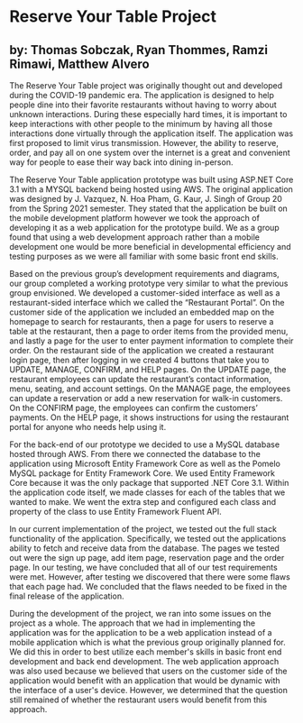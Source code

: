 # **Reserve Your Table Project**
## **by: Thomas Sobczak, Ryan Thommes, Ramzi Rimawi, Matthew Alvero**

  The Reserve Your Table project was originally thought out and developed during the COVID-19 pandemic era. The application is designed to help people dine into their favorite restaurants without having to worry about unknown interactions. During these especially hard times, it is important to keep interactions with other people to the minimum by having all those interactions done virtually through the application itself. The application was first proposed to limit virus transmission. However, the ability to reserve, order, and pay all on one system over the internet is a great and convenient way for people to ease their way back into dining in-person.
  
  The Reserve Your Table application prototype was built using ASP.NET Core 3.1 with a MYSQL backend being hosted using AWS. The original application was designed by J. Vazquez, N. Hoa Pham, G. Kaur, J. Singh of Group 20 from the Spring 2021 semester. They stated that the application be built on the mobile development platform however we took the approach of developing it as a web application for the prototype build. We as a group found that using a web development approach rather than a mobile development one would be more beneficial in developmental efficiency and testing purposes as we were all familiar with some basic front end skills.
  
  Based on the previous group’s development requirements and diagrams, our group completed a working prototype very similar to what the previous group envisioned. We developed a customer-sided interface as well as a restaurant-sided interface which we called the “Restaurant Portal”. On the customer side of the application we included an embedded map on the homepage to search for restaurants, then a page for users to reserve a table at the restaurant, then a page to order items from the provided menu, and lastly a page for the user to enter payment information to complete their order. On the restaurant side of the application we created a restaurant login page, then after logging in we created 4 buttons that take you to UPDATE, MANAGE, CONFIRM, and HELP pages. On the UPDATE page, the restaurant employees can update the restaurant’s contact information, menu, seating, and account settings. On the MANAGE page, the employees can update a reservation or add a new reservation for walk-in customers. On the CONFIRM page, the employees can confirm the customers’ payments. On the HELP page, it shows instructions for using the restaurant portal for anyone who needs help using it.

  For the back-end of our prototype we decided to use a MySQL database hosted through AWS. From there we connected the database to the application using Microsoft Entity Framework Core as well as the Pomelo MySQL package for Entity Framework Core. We used Entity Framework Core because it was the only package that supported .NET Core 3.1. Within the application code itself, we made classes for each of the tables that we wanted to make. We went the extra step and configured each class and property of the class to use Entity Framework Fluent API.
  
  In our current implementation of the project, we tested out the full stack functionality of the application. Specifically, we tested out the applications ability to fetch and receive data from the database. The pages we tested out were the sign up page, add item page, reservation page and the order page. In our testing, we have concluded that all of our test requirements were met. However, after testing we discovered that there were some flaws that each page had. We concluded that the flaws needed to be fixed in the final release of the application.
  
  During the development of the project, we ran into some issues on the project as a whole. The approach that we had in implementing the application was for the application to be a web application instead of a mobile application which is what the previous group originally planned for. We did this in order to best utilize each member's skills in basic front end development and back end development. The web application approach was also used because we believed that users on the customer side of the application would benefit with an application that would be dynamic with the interface of a user's device. However, we determined that the question still remained of whether the restaurant users would benefit from this approach.
